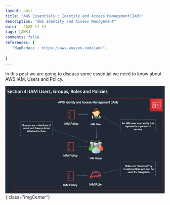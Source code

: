 ```yaml
---
layout: post
title: "AWS Essentials : Identity and Access Management(IAM)"
description: "AWS Identity and Access Management"
date:   2020-11-13
tags: [AWS]
comments: false
references: [
   "MapReduce : https://aws.amazon.com/iam/",
   
]
---  
```


In this post we are going to discuss some essential we need to know about AWS IAM, Users and Policy.


![Iam](../../images/2020-11-13-11-36-03.png){:class="imgCenter"} 